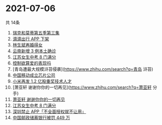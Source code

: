 # 2021-07-06
  共 14条

  <!-- BEGIN -->
  <!-- 最后更新时间:Tue Jul 06 2021 07:09:05 GMT+0000 (Coordinated Universal Time) -->
  1. [瑞克和莫蒂第五季第三集](https://www.zhihu.com/search?q=瑞克和莫蒂)
1. [滴滴出行 APP 下架](https://www.zhihu.com/search?q=滴滴下架)
1. [林生斌再婚得女](https://www.zhihu.com/search?q=林生斌)
1. [云南新增 3 例本土确诊](https://www.zhihu.com/search?q=云南疫情)
1. [江苏女生中考 8 门满分](https://www.zhihu.com/search?q=江苏中考)
1. [控制欲算爱的表现吗](https://www.zhihu.com/search?q=扑通扑通的心)
1. [青岛遭最大规模浒苔侵袭](https://www.zhihu.com/search?q=青岛 浒苔)
1. [中国移动成立芯片公司](https://www.zhihu.com/search?q=中国移动)
1. [小米再发 1.2 亿股重奖技术人才](https://www.zhihu.com/search?q=小米)
1. [萧亚轩 谢谢你你的一切再见](https://www.zhihu.com/search?q=萧亚轩 分手)
1. [萧亚轩 谢谢你你的一切再见](https://www.zhihu.com/search?q=萧亚轩)
1. [江苏女生中考 8 门满分](https://www.zhihu.com/search?q=中考)
1. [深圳禁止 APP「不全面授权就不让用」](https://www.zhihu.com/search?q=大数据杀熟)
1. [中国邮政储蓄银行被罚 449 万](https://www.zhihu.com/search?q=中国邮政储蓄银行)
  <!-- END -->
  